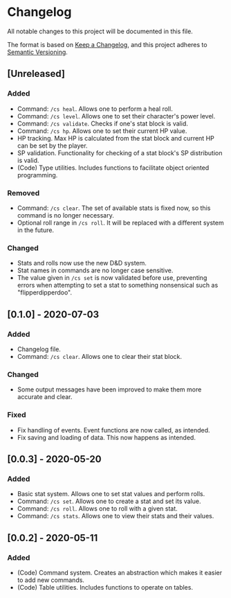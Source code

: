 # Changelog
All notable changes to this project will be documented in this file.

The format is based on [Keep a Changelog](https://keepachangelog.com/en/1.0.0/),
and this project adheres to [Semantic Versioning](https://semver.org/spec/v2.0.0.html).

## [Unreleased]
### Added
- Command: `/cs heal`. Allows one to perform a heal roll.
- Command: `/cs level`. Allows one to set their character's power level.
- Command: `/cs validate`. Checks if one's stat block is valid.
- Command: `/cs hp`. Allows one to set their current HP value.
- HP tracking. Max HP is calculated from the stat block and current HP can be set by the player.
- SP validation. Functionality for checking of a stat block's SP distribution is valid.
- (Code) Type utilities. Includes functions to facilitate object oriented programming.

### Removed
- Command: `/cs clear`. The set of available stats is fixed now, so this command is no longer necessary.
- Optional roll range in `/cs roll`. It will be replaced with a different system in the future.

### Changed
- Stats and rolls now use the new D&D system.
- Stat names in commands are no longer case sensitive.
- The value given in `/cs set` is now validated before use, preventing errors when attempting to set a stat to something nonsensical such as "flipperdipperdoo".

## [0.1.0] - 2020-07-03
### Added
- Changelog file.
- Command: `/cs clear`. Allows one to clear their stat block.

### Changed
- Some output messages have been improved to make them more accurate and clear.

### Fixed
- Fix handling of events. Event functions are now called, as intended.
- Fix saving and loading of data. This now happens as intended.

## [0.0.3] - 2020-05-20
### Added
- Basic stat system. Allows one to set stat values and perform rolls.
- Command: `/cs set`. Allows one to create a stat and set its value.
- Command: `/cs roll`. Allows one to roll with a given stat.
- Command: `/cs stats`. Allows one to view their stats and their values.

## [0.0.2] - 2020-05-11
### Added
- (Code) Command system. Creates an abstraction which makes it easier to add new commands.
- (Code) Table utilities. Includes functions to operate on tables.
